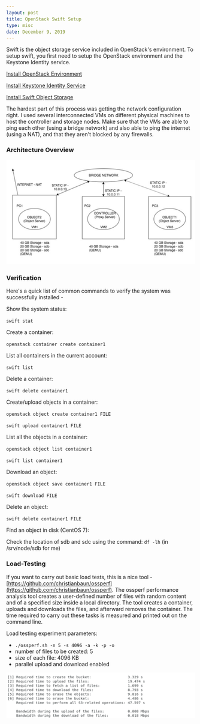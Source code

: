 ```yaml
---
layout: post
title: OpenStack Swift Setup
type: misc
date: December 9, 2019
---
```


Swift is the object storage service included in OpenStack's environment. To setup swift, you first need to setup the OpenStack environment and the Keystone Identity service.

[Install OpenStack Environment](https://docs.openstack.org/install-guide/environment.html)

[Install Keystone Identity Service](https://docs.openstack.org/keystone/rocky/install/index.html)

[Install Swift Object Storage](https://docs.openstack.org/swift/rocky/install/)


The hardest part of this process was getting the network configuration right. I used several interconnected VMs on different physical machines to host the controller and storage nodes. Make sure that the VMs are able to ping each other (using a bridge network) and also able to ping the internet (using a NAT), and that they aren't blocked by any firewalls.

### Architecture Overview
![network architecture overview](/images/notes/openstackswift/config.png)


### Verification

Here's a quick list of common commands to verify the system was successfully installed -

Show the system status:

`swift stat`

Create a container:

`openstack container create container1`

List all containers in the current account:

`swift list `

Delete a container:

`swift delete container1`

Create/upload objects in a container:

`openstack object create container1 FILE`

`swift upload container1 FILE`

List all the objects in a container:

`openstack object list container1`

`swift list container1`

Download an object:

`openstack object save container1 FILE`

`swift download FILE`

Delete an object:

`swift delete container1 FILE`

Find an object in disk (CentOS 7): 

Check the location of sdb and sdc using the command: `df -lh` (in /srv/node/sdb for me)


### Load-Testing

If you want to carry out basic load tests, this is a nice tool - [https://github.com/christianbaun/ossperf](https://github.com/christianbaun/ossperf). The ossperf performance analysis tool creates a user-defined number of files with random content and of a specified size inside a local directory. The tool creates a container, uploads and downloads the files, and afterward removes the container. The time required to carry out these tasks is measured and printed out on the command line.

Load testing experiment parameters:

- `./ossperf.sh -n 5 -s 4096 -a -k -p -o`
- number of files to be created: 5
- size of each file: 4096 KB
- parallel upload and download enabled

![load testing results](/images/notes/openstackswift/loadtest.png)

